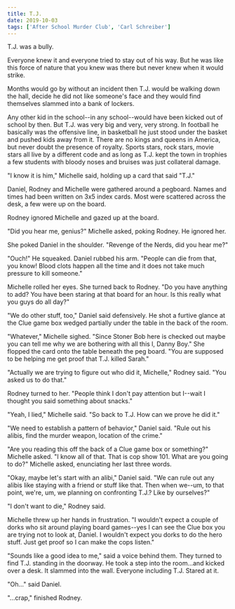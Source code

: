 ```yaml
---
title: T.J.
date: 2019-10-03
tags: ['After School Murder Club', 'Carl Schreiber']
---
```


T.J. was a bully.

Everyone knew it and everyone tried to stay out of his way.  But he was like this force of nature that you knew was there but never knew when it would strike.

Months would go by without an incident then T.J. would be walking down the hall, decide he did not like someone's face and they would find themselves slammed into a bank of lockers.

Any other kid in the school--in any school--would have been kicked out of school by then.  But T.J. was very big and very, very strong.  In football he basically was the offensive line, in basketball he just stood under the basket and pushed kids away from it.  There are no kings and queens in America, but never doubt the presence of royalty.  Sports stars, rock stars, movie stars all live by a different code and as long as T.J. kept the town in trophies a few students with bloody noses and bruises was just collateral damage.

"I know it is him," Michelle said, holding up a card that said "T.J."

Daniel, Rodney and Michelle were gathered around a pegboard.  Names and times had been written on 3x5 index cards.  Most were scattered across the desk, a few were up on the board.

Rodney ignored Michelle and gazed up at the board.

"Did you hear me, genius?" Michelle asked, poking Rodney.  He ignored her.

She poked Daniel in the shoulder. "Revenge of the Nerds, did you hear me?"

"Ouch!" He squeaked.  Daniel rubbed his arm.  "People can die from that, you know!  Blood clots happen all the time and it does not take much pressure to kill someone."

Michelle rolled her eyes.  She turned back to Rodney.  "Do you have anything to add?  You have been staring at that board for an hour.  Is this really what you guys do all day?"

"We do other stuff, too," Daniel said defensively.  He shot a furtive glance at the Clue game box wedged partially under the table in the back of the room.

"Whatever," Michelle sighed.  "Since Stoner Bob here is checked out maybe you can tell me why we are bothering with all this l, Danny Boy."  She flopped the card onto the table beneath the peg board.  "You are supposed to be helping me get proof that T.J. killed Sarah."

"Actually we are trying to figure out who did it, Michelle," Rodney said.  "You asked us to do that."

Rodney turned to her.  "People think I don't pay attention but I--wait I thought you said something about snacks."

"Yeah, I lied," Michelle said.  "So back to T.J. How can we prove he did it."

"We need to establish a pattern of behavior," Daniel said.  "Rule out his alibis, find the murder weapon, location of the crime."

"Are you reading this off the back of a Clue game box or something?" Michelle asked.  "I know all of that.  That is cop show 101.  What are you going to do?"  Michelle asked, enunciating her last three words.

"Okay, maybe let's start with an alibi," Daniel said.  "We can rule out any alibis like staying with a friend or stuff like that.  Then when we--um, to that point, we're, um, we planning on confronting T.J.?  Like by ourselves?"

"I don't want to die," Rodney said.

Michelle threw up her hands in frustration.  "I wouldn't expect a couple of dorks who sit around playing board games--yes I can see the Clue box you are trying not to look at, Daniel.  I wouldn't expect you dorks to do the hero stuff.  Just get proof so I can make the cops listen."

"Sounds like a good idea to me," said a voice behind them.  They turned to find T.J. standing in the doorway.  He took a step into the room...and kicked over a desk.  It slammed into the wall.  Everyone including T.J. Stared at it.

"Oh..." said Daniel.

"...crap," finished Rodney.
